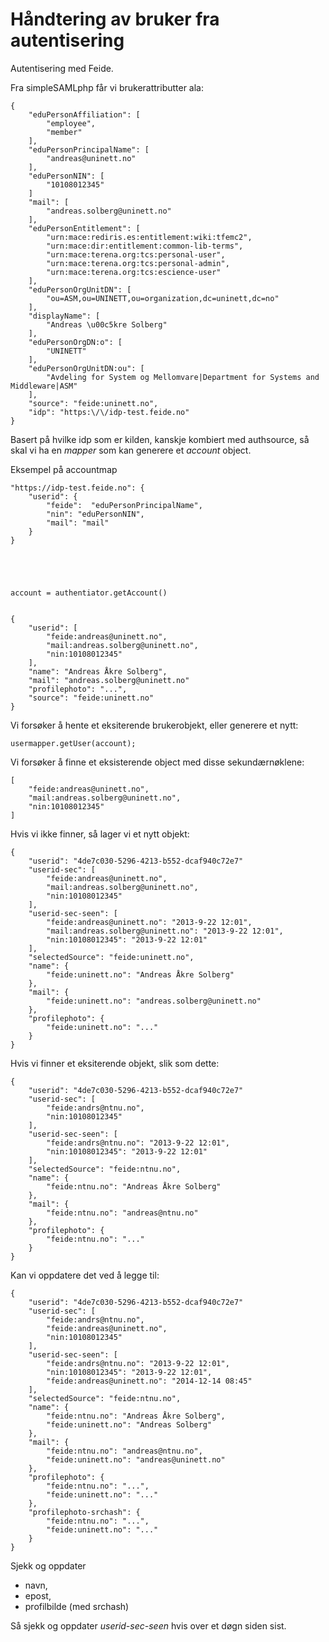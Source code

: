 # Håndtering av bruker fra autentisering


Autentisering med Feide.


Fra simpleSAMLphp får vi brukerattributter ala:

	{
        "eduPersonAffiliation": [
            "employee",
            "member"
        ],
        "eduPersonPrincipalName": [
            "andreas@uninett.no"
        ],
        "eduPersonNIN": [
        	"10108012345"
        ]
        "mail": [
            "andreas.solberg@uninett.no"
        ],
        "eduPersonEntitlement": [
            "urn:mace:rediris.es:entitlement:wiki:tfemc2",
            "urn:mace:dir:entitlement:common-lib-terms",
            "urn:mace:terena.org:tcs:personal-user",
            "urn:mace:terena.org:tcs:personal-admin",
            "urn:mace:terena.org:tcs:escience-user"
        ],
        "eduPersonOrgUnitDN": [
            "ou=ASM,ou=UNINETT,ou=organization,dc=uninett,dc=no"
        ],
        "displayName": [
            "Andreas \u00c5kre Solberg"
        ],
        "eduPersonOrgDN:o": [
            "UNINETT"
        ],
        "eduPersonOrgUnitDN:ou": [
            "Avdeling for System og Mellomvare|Department for Systems and Middleware|ASM"
        ],
        "source": "feide:uninett.no",
        "idp": "https:\/\/idp-test.feide.no"
    }


Basert på hvilke idp som er kilden, kanskje kombiert med authsource, så skal vi ha en *mapper* som kan generere et *account* object.

Eksempel på accountmap

	"https://idp-test.feide.no": {
		"userid": {
			"feide":  "eduPersonPrincipalName",
			"nin": "eduPersonNIN",
			"mail": "mail"
		}
	}





	account = authentiator.getAccount()


	{
		"userid": [
			"feide:andreas@uninett.no",
			"mail:andreas.solberg@uninett.no",
			"nin:10108012345"
		],
		"name": "Andreas Åkre Solberg",
		"mail": "andreas.solberg@uninett.no"
		"profilephoto": "...",
		"source": "feide:uninett.no"
	}


Vi forsøker å hente et eksiterende brukerobjekt, eller generere et nytt:

	usermapper.getUser(account);

Vi forsøker å finne et eksisterende object med disse sekundærnøklene: 

	[
		"feide:andreas@uninett.no",
		"mail:andreas.solberg@uninett.no",
		"nin:10108012345"
	]


Hvis vi ikke finner, så lager vi et nytt objekt:


	{
		"userid": "4de7c030-5296-4213-b552-dcaf940c72e7"
		"userid-sec": [
			"feide:andreas@uninett.no",
			"mail:andreas.solberg@uninett.no",
			"nin:10108012345"
		],
		"userid-sec-seen": [
			"feide:andreas@uninett.no": "2013-9-22 12:01",
			"mail:andreas.solberg@uninett.no": "2013-9-22 12:01",
			"nin:10108012345": "2013-9-22 12:01"
		],
		"selectedSource": "feide:uninett.no",
		"name": {
			"feide:uninett.no": "Andreas Åkre Solberg"
		},
		"mail": {
			"feide:uninett.no": "andreas.solberg@uninett.no"
		},
		"profilephoto": {
			"feide:uninett.no": "..."
		}
	}

Hvis vi finner et eksiterende objekt, slik som dette:


	{
		"userid": "4de7c030-5296-4213-b552-dcaf940c72e7"
		"userid-sec": [
			"feide:andrs@ntnu.no",
			"nin:10108012345"
		],
		"userid-sec-seen": [
			"feide:andrs@ntnu.no": "2013-9-22 12:01",
			"nin:10108012345": "2013-9-22 12:01"
		],
		"selectedSource": "feide:ntnu.no",
		"name": {
			"feide:ntnu.no": "Andreas Åkre Solberg"
		},
		"mail": {
			"feide:ntnu.no": "andreas@ntnu.no"
		},
		"profilephoto": {
			"feide:ntnu.no": "..."
		}
	}

Kan vi oppdatere det ved å legge til:

	{
		"userid": "4de7c030-5296-4213-b552-dcaf940c72e7"
		"userid-sec": [
			"feide:andrs@ntnu.no",
			"feide:andreas@uninett.no",
			"nin:10108012345"
		],
		"userid-sec-seen": [
			"feide:andrs@ntnu.no": "2013-9-22 12:01",
			"nin:10108012345": "2013-9-22 12:01",
			"feide:andreas@uninett.no": "2014-12-14 08:45"
		],
		"selectedSource": "feide:ntnu.no",
		"name": {
			"feide:ntnu.no": "Andreas Åkre Solberg",
			"feide:uninett.no": "Andreas Solberg"
		},
		"mail": {
			"feide:ntnu.no": "andreas@ntnu.no",
			"feide:uninett.no": "andreas@uninett.no"
		},
		"profilephoto": {
			"feide:ntnu.no": "...",
			"feide:uninett.no": "..."
		},
		"profilephoto-srchash": {
			"feide:ntnu.no": "...",
			"feide:uninett.no": "..."
		}
	}

Sjekk og oppdater

* navn,
* epost,
* profilbilde (med srchash)

Så sjekk og oppdater *userid-sec-seen* hvis over et døgn siden sist.





















